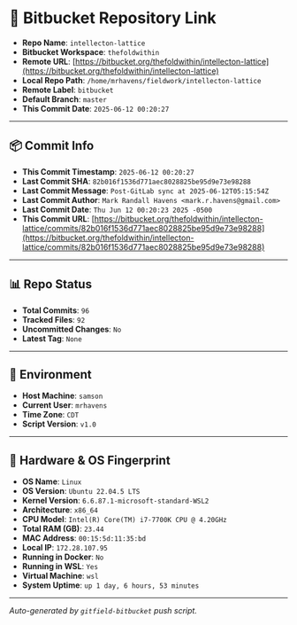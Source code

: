 # 🔗 Bitbucket Repository Link

- **Repo Name**: `intellecton-lattice`
- **Bitbucket Workspace**: `thefoldwithin`
- **Remote URL**: [https://bitbucket.org/thefoldwithin/intellecton-lattice](https://bitbucket.org/thefoldwithin/intellecton-lattice)
- **Local Repo Path**: `/home/mrhavens/fieldwork/intellecton-lattice`
- **Remote Label**: `bitbucket`
- **Default Branch**: `master`
- **This Commit Date**: `2025-06-12 00:20:27`

---

## 📦 Commit Info

- **This Commit Timestamp**: `2025-06-12 00:20:27`
- **Last Commit SHA**: `82b016f1536d771aec8028825be95d9e73e98288`
- **Last Commit Message**: `Post-GitLab sync at 2025-06-12T05:15:54Z`
- **Last Commit Author**: `Mark Randall Havens <mark.r.havens@gmail.com>`
- **Last Commit Date**: `Thu Jun 12 00:20:23 2025 -0500`
- **This Commit URL**: [https://bitbucket.org/thefoldwithin/intellecton-lattice/commits/82b016f1536d771aec8028825be95d9e73e98288](https://bitbucket.org/thefoldwithin/intellecton-lattice/commits/82b016f1536d771aec8028825be95d9e73e98288)

---

## 📊 Repo Status

- **Total Commits**: `96`
- **Tracked Files**: `92`
- **Uncommitted Changes**: `No`
- **Latest Tag**: `None`

---

## 🧭 Environment

- **Host Machine**: `samson`
- **Current User**: `mrhavens`
- **Time Zone**: `CDT`
- **Script Version**: `v1.0`

---

## 🧬 Hardware & OS Fingerprint

- **OS Name**: `Linux`
- **OS Version**: `Ubuntu 22.04.5 LTS`
- **Kernel Version**: `6.6.87.1-microsoft-standard-WSL2`
- **Architecture**: `x86_64`
- **CPU Model**: `Intel(R) Core(TM) i7-7700K CPU @ 4.20GHz`
- **Total RAM (GB)**: `23.44`
- **MAC Address**: `00:15:5d:11:35:bd`
- **Local IP**: `172.28.107.95`
- **Running in Docker**: `No`
- **Running in WSL**: `Yes`
- **Virtual Machine**: `wsl`
- **System Uptime**: `up 1 day, 6 hours, 53 minutes`

---

_Auto-generated by `gitfield-bitbucket` push script._
